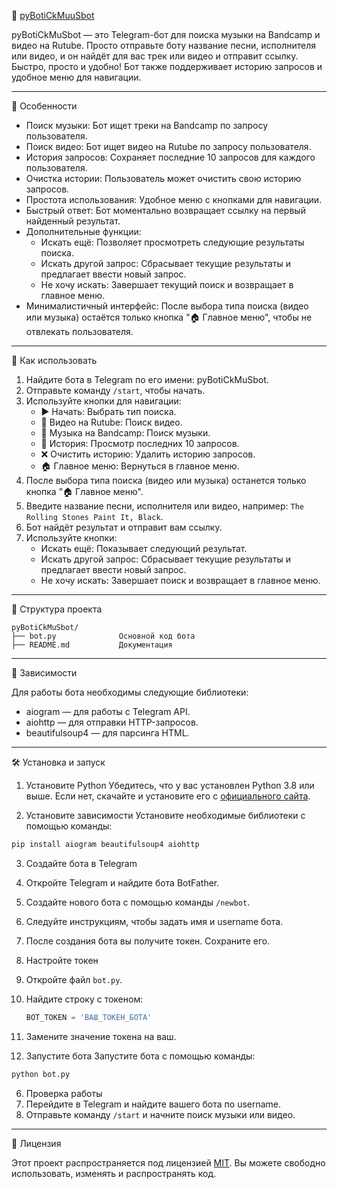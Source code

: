  🎵 [pyBotiCkMuuSbot](https://t.me/pyBotiCkMuuSbot)

pyBotiCkMuSbot — это Telegram-бот для поиска музыки на Bandcamp и видео на Rutube. Просто отправьте боту название песни, исполнителя или видео, и он найдёт для вас трек или видео и отправит ссылку. Быстро, просто и удобно! Бот также поддерживает историю запросов и удобное меню для навигации.

---

 🚀 Особенности

- Поиск музыки: Бот ищет треки на Bandcamp по запросу пользователя.
- Поиск видео: Бот ищет видео на Rutube по запросу пользователя.
- История запросов: Сохраняет последние 10 запросов для каждого пользователя.
- Очистка истории: Пользователь может очистить свою историю запросов.
- Простота использования: Удобное меню с кнопками для навигации.
- Быстрый ответ: Бот моментально возвращает ссылку на первый найденный результат.
- Дополнительные функции:
  - Искать ещё: Позволяет просмотреть следующие результаты поиска.
  - Искать другой запрос: Сбрасывает текущие результаты и предлагает ввести новый запрос.
  - Не хочу искать: Завершает текущий поиск и возвращает в главное меню.
- Минималистичный интерфейс: После выбора типа поиска (видео или музыка) остаётся только кнопка "🏠 Главное меню", чтобы не отвлекать пользователя.

---

 🎯 Как использовать

1. Найдите бота в Telegram по его имени: pyBotiCkMuSbot.
2. Отправьте команду `/start`, чтобы начать.
3. Используйте кнопки для навигации:
   - ▶️ Начать: Выбрать тип поиска.
   - 🎥 Видео на Rutube: Поиск видео.
   - 🎵 Музыка на Bandcamp: Поиск музыки.
   - 📜 История: Просмотр последних 10 запросов.
   - ❌ Очистить историю: Удалить историю запросов.
   - 🏠 Главное меню: Вернуться в главное меню.
4. После выбора типа поиска (видео или музыка) останется только кнопка "🏠 Главное меню".
5. Введите название песни, исполнителя или видео, например: `The Rolling Stones Paint It, Black`.
6. Бот найдёт результат и отправит вам ссылку.
7. Используйте кнопки:
   - Искать ещё: Показывает следующий результат.
   - Искать другой запрос: Сбрасывает текущие результаты и предлагает ввести новый запрос.
   - Не хочу искать: Завершает поиск и возвращает в главное меню.

---

 📂 Структура проекта

```
pyBotiCkMuSbot/
├── bot.py              Основной код бота
├── README.md           Документация
```

---

 📝 Зависимости

Для работы бота необходимы следующие библиотеки:

- aiogram — для работы с Telegram API.
- aiohttp — для отправки HTTP-запросов.
- beautifulsoup4 — для парсинга HTML.

---

 🛠️ Установка и запуск

 1. Установите Python
Убедитесь, что у вас установлен Python 3.8 или выше. Если нет, скачайте и установите его с [официального сайта](https://www.python.org/downloads/).

 2. Установите зависимости
Установите необходимые библиотеки с помощью команды:

```bash
pip install aiogram beautifulsoup4 aiohttp
```

 3. Создайте бота в Telegram
1. Откройте Telegram и найдите бота BotFather.
2. Создайте нового бота с помощью команды `/newbot`.
3. Следуйте инструкциям, чтобы задать имя и username бота.
4. После создания бота вы получите токен. Сохраните его.

 4. Настройте токен
1. Откройте файл `bot.py`.
2. Найдите строку с токеном:
   ```python
   BOT_TOKEN = 'ВАШ_ТОКЕН_БОТА'
   ```
3. Замените значение токена на ваш.

 5. Запустите бота
Запустите бота с помощью команды:

```bash
python bot.py
```

 6. Проверка работы
1. Перейдите в Telegram и найдите вашего бота по username.
2. Отправьте команду `/start` и начните поиск музыки или видео.

---

 📄 Лицензия

Этот проект распространяется под лицензией [MIT](LICENSE). Вы можете свободно использовать, изменять и распространять код.
